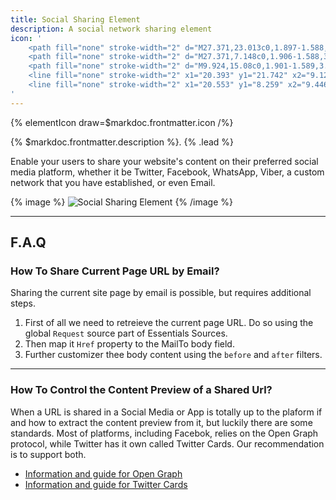 ```yaml
---
title: Social Sharing Element
description: A social network sharing element
icon: '
    <path fill="none" stroke-width="2" d="M27.371,23.013c0,1.897-1.588,3.486-3.646,3.486 c-1.906,0-3.648-1.589-3.648-3.486c0-1.904,1.588-3.648,3.648-3.648C25.627,19.364,27.371,20.947,27.371,23.013z"/>
    <path fill="none" stroke-width="2" d="M27.371,7.148c0,1.906-1.588,3.489-3.646,3.489 c-1.906,0-3.648-1.583-3.648-3.489c0-1.901,1.588-3.647,3.648-3.647C25.627,3.501,27.371,5.09,27.371,7.148z"/>
    <path fill="none" stroke-width="2" d="M9.924,15.08c0,1.901-1.589,3.491-3.648,3.491 c-2.059,0-3.647-1.59-3.647-3.491c0-1.905,1.589-3.647,3.647-3.647C8.335,11.433,9.924,13.017,9.924,15.08z"/>
    <line fill="none" stroke-width="2" x1="20.393" y1="21.742" x2="9.129" y2="16.507"/>
    <line fill="none" stroke-width="2" x1="20.553" y1="8.259" x2="9.446" y2="13.491"/>
'
---
```


{% elementIcon draw=$markdoc.frontmatter.icon /%}

{% $markdoc.frontmatter.description %}. {% .lead %}

Enable your users to share your website's content on their preferred social media platform, whether it be Twitter, Facebook, WhatsApp, Viber, a custom network that you have established, or even Email.

{% image %}
![Social Sharing Element](/assets/ytp/elements/social-sharing-element.webp)
{% /image %}

---

## F.A.Q

### How To Share Current Page URL by Email?

Sharing the current site page by email is possible, but requires additional steps.

1. First of all we need to retreieve the current page URL. Do so using the global `Request` source part of Essentials Sources.
1. Then map it `Href` property to the MailTo body field.
1. Further customizer thee body content using the `before` and `after` filters.

---

### How To Control the Content Preview of a Shared Url?

When a URL is shared in a Social Media or App is totally up to the plaform if and how to extract the content preview from it, but luckily there are some standards. Most of platforms, including Facebok, relies on the Open Graph protocol, while Twitter has it own called Twitter Cards. Our recommendation is to support both.

- [Information and guide for Open Graph](https://developers.facebook.com/docs/sharing/webmasters)
- [Information and guide for Twitter Cards](https://developer.twitter.com/en/docs/twitter-for-websites/cards/overview/abouts-cards)
